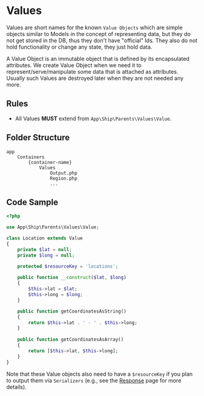 # Values

Values are short names for the known `Value Objects` which are simple objects similar to Models in the concept of 
representing data, but they do not get stored in the DB, thus they don't have "official" Ids. They also do not hold 
functionality or change any state, they just hold data.

A Value Object is an immutable object that is defined by its encapsulated attributes. We create Value Object when we 
need it to represent/serve/manipulate some data that is attached as attributes. Usually such Values are destroyed later 
when they are not needed any more.  

## Rules

- All Values **MUST** extend from `App\Ship\Parents\Values\Value`.

## Folder Structure

```shell
app
    Containers
        {container-name}
            Values
                Output.php
                Region.php
                ...
```

## Code Sample

```php
<?php

use App\Ship\Parents\Values\Value;

class Location extends Value
{
    private $lat = null;
    private $long = null;

    protected $resourceKey = 'locations';
    
    public function __construct($lat, $long)
    {
        $this->lat = $lat;
        $this->long = $long;
    }

    public function getCoordinatesAsString()
    {
        return $this->lat . ' - ' . $this->long;
    }
    
    public function getCoordinatesAsArray()
    {
        return [$this->lat, $this->long];
    }
}
```

Note that these Value objects also need to have a `$resourceKey` if you plan to output them via `Serializers` (e.g., see 
the [Response](./../getting-started/responses) page for more details).